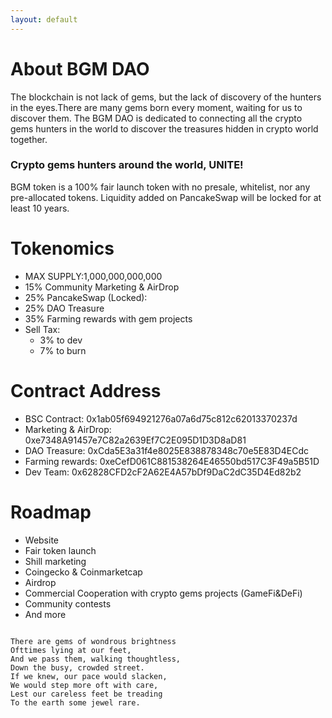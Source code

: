 ```yaml
---
layout: default
---
```



# About BGM DAO

The blockchain is not lack of gems, but the lack of discovery of the hunters in the eyes.There are many gems born every moment, waiting for us to discover them. The BGM DAO is dedicated to connecting all the crypto gems hunters in the world to discover the treasures hidden in crypto world together.


### Crypto gems hunters around the world, UNITE! 

BGM token is a 100% fair launch token with no presale, whitelist, nor any pre-allocated tokens. Liquidity added on PancakeSwap will be locked for at least 10 years.

# Tokenomics

 - MAX SUPPLY:1,000,000,000,000
 - 15% Community Marketing & AirDrop
 - 25% PancakeSwap (Locked):
 - 25% DAO Treasure
 - 35% Farming rewards with gem projects
 - Sell Tax: 
   - 3% to dev
   - 7% to burn


# Contract Address
 - BSC Contract: 0x1ab05f694921276a07a6d75c812c62013370237d
 - Marketing & AirDrop: 0xe7348A91457e7C82a2639Ef7C2E095D1D3D8aD81
 - DAO Treasure: 0xCda5E3a31f4e8025E838878348c70e5E83D4ECdc
 - Farming rewards: 0xeCefD061C881538264E46550bd517C3F49a5B51D
 - Dev Team: 0x62828CFD2cF2A62E4A57bDf9DaC2dC35D4Ed82b2


# Roadmap


- Website
- Fair token launch
- Shill marketing
- Coingecko & Coinmarketcap
- Airdrop 
- Commercial Cooperation with crypto gems projects (GameFi&DeFi)
- Community contests
- And more

```

There are gems of wondrous brightness
Ofttimes lying at our feet,
And we pass them, walking thoughtless,
Down the busy, crowded street.
If we knew, our pace would slacken,
We would step more oft with care,
Lest our careless feet be treading
To the earth some jewel rare.

```
